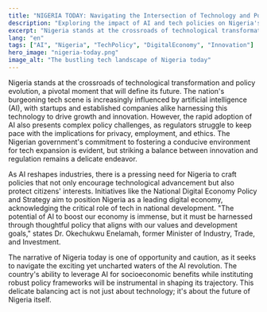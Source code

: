 ```yaml
---
title: "NIGERIA TODAY: Navigating the Intersection of Technology and Policy"
description: "Exploring the impact of AI and tech policies on Nigeria's future."
excerpt: "Nigeria stands at the crossroads of technological transformation and policy evolution."
lang: "en"
tags: ["AI", "Nigeria", "TechPolicy", "DigitalEconomy", "Innovation"]
hero_image: "nigeria-today.png"
image_alt: "The bustling tech landscape of Nigeria today"
---
```


Nigeria stands at the crossroads of technological transformation and policy evolution, a pivotal moment that will define its future. The nation's burgeoning tech scene is increasingly influenced by artificial intelligence (AI), with startups and established companies alike harnessing this technology to drive growth and innovation. However, the rapid adoption of AI also presents complex policy challenges, as regulators struggle to keep pace with the implications for privacy, employment, and ethics. The Nigerian government's commitment to fostering a conducive environment for tech expansion is evident, but striking a balance between innovation and regulation remains a delicate endeavor.

As AI reshapes industries, there is a pressing need for Nigeria to craft policies that not only encourage technological advancement but also protect citizens' interests. Initiatives like the National Digital Economy Policy and Strategy aim to position Nigeria as a leading digital economy, acknowledging the critical role of tech in national development. "The potential of AI to boost our economy is immense, but it must be harnessed through thoughtful policy that aligns with our values and development goals," states Dr. Okechukwu Enelamah, former Minister of Industry, Trade, and Investment.

The narrative of Nigeria today is one of opportunity and caution, as it seeks to navigate the exciting yet uncharted waters of the AI revolution. The country's ability to leverage AI for socioeconomic benefits while instituting robust policy frameworks will be instrumental in shaping its trajectory. This delicate balancing act is not just about technology; it's about the future of Nigeria itself.